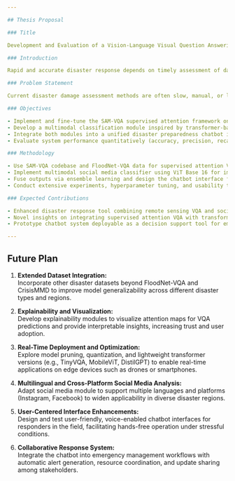 ```yaml
---

## Thesis Proposal

### Title

Development and Evaluation of a Vision-Language Visual Question Answering System for Disaster Preparedness and Response

### Introduction

Rapid and accurate disaster response depends on timely assessment of damage and needs. Visual Question Answering (VQA) systems, combining image analysis and natural language processing, offer interactive solutions for extracting actionable information from disaster imagery. This thesis focuses on developing and evaluating a supervised attention-based VQA system (SAM-VQA) using remote sensing and aerial images for disaster damage assessment. Additionally, it explores integration of multimodal social media data analysis to detect urgent help-seeking content, thereby broadening the scope and relevance of the system.

### Problem Statement

Current disaster damage assessment methods are often slow, manual, or lack interactivity. While SAM-VQA provides state-of-the-art VQA functionality on aerial images, it does not address the growing need to analyze social media multimodal data for immediate, ground-level situational awareness. This research aims to enhance disaster preparedness tools by combining aerial image VQA with social media multimodal classification, providing rapid, rich, and multifaceted insights to responders.

### Objectives

- Implement and fine-tune the SAM-VQA supervised attention framework on the FloodNet-VQA dataset.
- Develop a multimodal classification module inspired by transformer-based social media data analysis (ViT + GPT-2 ensemble) to detect critical help requests from social media posts.
- Integrate both modules into a unified disaster preparedness chatbot interface offering image-based question answering and social media content filtering.
- Evaluate system performance quantitatively (accuracy, precision, recall) and qualitatively (usefulness in simulated disaster scenarios).

### Methodology

- Use SAM-VQA codebase and FloodNet-VQA data for supervised attention VQA model training and testing.
- Implement multimodal social media classifier using ViT Base 16 for images and GPT-2 for text on CrisisMMD or similar datasets.
- Fuse outputs via ensemble learning and design the chatbot interface for user interaction.
- Conduct extensive experiments, hyperparameter tuning, and usability testing.

### Expected Contributions

- Enhanced disaster response tool combining remote sensing VQA and social media multimodal analysis.
- Novel insights on integrating supervised attention VQA with transformer-based multimodal classifiers.
- Prototype chatbot system deployable as a decision support tool for emergency responders.

---
```


## Future Plan

1. **Extended Dataset Integration:**  
   Incorporate other disaster datasets beyond FloodNet-VQA and CrisisMMD to improve model generalizability across different disaster types and regions.

2. **Explainability and Visualization:**  
   Develop explainability modules to visualize attention maps for VQA predictions and provide interpretable insights, increasing trust and user adoption.

3. **Real-Time Deployment and Optimization:**  
   Explore model pruning, quantization, and lightweight transformer versions (e.g., TinyVQA, MobileViT, DistilGPT) to enable real-time applications on edge devices such as drones or smartphones.

4. **Multilingual and Cross-Platform Social Media Analysis:**  
   Adapt social media module to support multiple languages and platforms (Instagram, Facebook) to widen applicability in diverse disaster regions.

5. **User-Centered Interface Enhancements:**  
   Design and test user-friendly, voice-enabled chatbot interfaces for responders in the field, facilitating hands-free operation under stressful conditions.

6. **Collaborative Response System:**  
   Integrate the chatbot into emergency management workflows with automatic alert generation, resource coordination, and update sharing among stakeholders.
